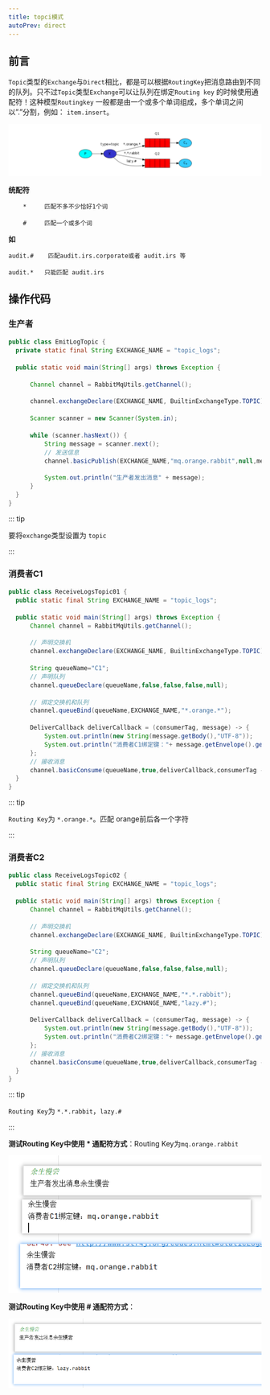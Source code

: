 ```yaml
---
title: topci模式
autoPrev: direct
---
```


## 前言
`Topic`类型的`Exchange`与`Direct`相比，都是可以根据`RoutingKey`把消息路由到不同的队列。只不过`Topic`类型`Exchange`可以让队列在绑定`Routing key` 的时候使用通配符！这种模型`Routingkey` 一般都是由一个或多个单词组成，多个单词之间以”.”分割，例如： `item.insert`。

![topic](/blogImg/rabbitmq/image-20191127121900255.png)

**统配符**

		*     匹配不多不少恰好1个词
  
		#     匹配一个或多个词
**如**

	audit.#    匹配audit.irs.corporate或者 audit.irs 等

    audit.*   只能匹配 audit.irs

## 操作代码

### 生产者
```java
public class EmitLogTopic {
  private static final String EXCHANGE_NAME = "topic_logs";

  public static void main(String[] args) throws Exception {

      Channel channel = RabbitMqUtils.getChannel();

      channel.exchangeDeclare(EXCHANGE_NAME, BuiltinExchangeType.TOPIC);

      Scanner scanner = new Scanner(System.in);

      while (scanner.hasNext()) {
          String message = scanner.next();
          // 发送信息
          channel.basicPublish(EXCHANGE_NAME,"mq.orange.rabbit",null,message.getBytes("UTF-8"));

          System.out.println("生产者发出消息" + message);
      }
  }
}
```

::: tip

要将`exchange`类型设置为 `topic`

:::

### 消费者C1

```java
public class ReceiveLogsTopic01 {
  public static final String EXCHANGE_NAME = "topic_logs";

  public static void main(String[] args) throws Exception {
      Channel channel = RabbitMqUtils.getChannel();

      // 声明交换机
      channel.exchangeDeclare(EXCHANGE_NAME, BuiltinExchangeType.TOPIC);

      String queueName="C1";
      // 声明队列
      channel.queueDeclare(queueName,false,false,false,null);

      // 绑定交换机和队列
      channel.queueBind(queueName,EXCHANGE_NAME,"*.orange.*");

      DeliverCallback deliverCallback = (consumerTag, message) -> {
          System.out.println(new String(message.getBody(),"UTF-8"));
          System.out.println("消费者C1绑定键："+ message.getEnvelope().getRoutingKey());
      };
      // 接收消息
      channel.basicConsume(queueName,true,deliverCallback,consumerTag -> {});
  }
}
```
::: tip

`Routing Key`为 `*.orange.*`。匹配 orange前后各一个字符

:::

### 消费者C2

```java
public class ReceiveLogsTopic02 {
  public static final String EXCHANGE_NAME = "topic_logs";

  public static void main(String[] args) throws Exception {
      Channel channel = RabbitMqUtils.getChannel();

      // 声明交换机
      channel.exchangeDeclare(EXCHANGE_NAME, BuiltinExchangeType.TOPIC);

      String queueName="C2";
      // 声明队列
      channel.queueDeclare(queueName,false,false,false,null);

      // 绑定交换机和队列
      channel.queueBind(queueName,EXCHANGE_NAME,"*.*.rabbit");
      channel.queueBind(queueName,EXCHANGE_NAME,"lazy.#");

      DeliverCallback deliverCallback = (consumerTag, message) -> {
          System.out.println(new String(message.getBody(),"UTF-8"));
          System.out.println("消费者C2绑定键："+ message.getEnvelope().getRoutingKey());
      };
      // 接收消息
      channel.basicConsume(queueName,true,deliverCallback,consumerTag -> {});
  }
}
```
::: tip

`Routing Key`为 `*.*.rabbit`，`lazy.#`

:::

**测试Routing Key中使用 * 通配符方式**：Routing Key为`mq.orange.rabbit`

![topic](/blogImg/rabbitmq/topic2.png)

**测试Routing Key中使用 # 通配符方式**：

![topic](/blogImg/rabbitmq/topic3.png)